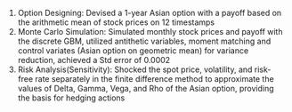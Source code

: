 1.	Option Designing: Devised a 1-year Asian option with a payoff based on the arithmetic mean of stock prices on 12 timestamps 
2.	Monte Carlo Simulation: Simulated monthly stock prices and payoff with the discrete GBM, utilized antithetic variables, moment matching and control variates (Asian option on geometric mean) for variance reduction, achieved a Std error of 0.0002 
3.	Risk Analysis(Sensitivity): Shocked the spot price, volatility, and risk-free rate separately in the finite difference method to approximate the values of Delta, Gamma, Vega, and Rho of the Asian option, providing the basis for hedging actions
